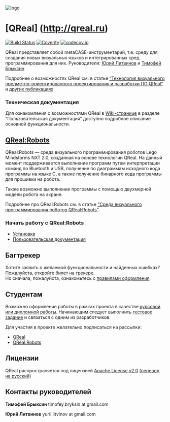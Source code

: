 ![logo](http://qreal.ru/template/icon.png)
 
# [QReal] (http://qreal.ru)

[![Build Status](https://travis-ci.org/qreal/qreal.svg?branch=master)](https://travis-ci.org/qreal/qreal)
[![Coverity](https://scan.coverity.com/projects/7874/badge.svg)](https://scan.coverity.com/projects/qreal-qreal)
[![codecov.io](https://codecov.io/github/qreal/qreal/coverage.svg?branch=master)](https://codecov.io/github/qreal/qreal?branch=master)

QReal представляет собой metaCASE-инструментарий, т.е. среду для создания новых визуальных языков и интегрированных сред программирования для них.
Руководители: [Юрий Литвинов](https://github.com/yurii-litvinov) и [Тимофей Брыксин](https://github.com/jzuken)

Подробнее о возможностях QReal см. в статье [“Технология визуального предметно-ориентированного проектирования и разработки ПО QReal”](http://qreal.ru/papers/QReal-technology-2011.pdf) 
и [других публикациях](https://github.com/qreal/qreal/wiki/%D0%9F%D1%83%D0%B1%D0%BB%D0%B8%D0%BA%D0%B0%D1%86%D0%B8%D0%B8)

### Техническая документация
Для ознакомления с возможностями QReal в [Wiki-странице](https://github.com/qreal/qreal/wiki) в разделе “Пользовательская документация” доступно подробное описание основной функциональности.

## [QReal:Robots](http://qreal.ru/static.php?link=robots)
QReal:Robots — среда визуального программирования роботов Lego Mindstorms NXT 2.0, созданная на основе технологии QReal.
На данный момент поддерживается выполнение программ путем интерпретации команд по Bluetooth и USB, получение по диаграммам исходного кода программы на языке C, а также получение бинарного кода программы для прошивки на робота.

Также возможно выполнение программы с помощью двухмерной модели робота на экране.

Подробнее про QReal:Robots см. в статье ["Среда визуального программирования роботов QReal:Robots"](https://docs.google.com/document/d/1ODzZQf_8NSRdAMJIlh_xYiAIPRMpSnCKz6ZBDv0Ehpg/edit?authkey=CMGp2tYE).

### Начать работу с QReal:Robots
* [Установка](http://qreal.ru/static.php?link=download-robots)
* [Пользовательская документация](http://qreal.ru/static.php?link=for_users)

## Багтрекер
Хотите заявить о желаемой функциональности и найденных ошибках? [Пожалуйста, откройте билет на трекере](https://github.com/qreal/qreal/issues).</br>
Но сначала, пожалуйста, ознакомьтесь с [правилами оформления](https://github.com/qreal/qreal/wiki/%D0%91%D0%B0%D0%B3%D1%82%D1%80%D0%B5%D0%BA%D0%B5%D1%80).

## Студентам
Возможно оформление работы в рамках проекта в качестве [курсовой или дипломной работы](https://github.com/qreal/qreal/wiki/%D0%A2%D0%B5%D0%BC%D1%8B-%D0%BA%D1%83%D1%80%D1%81%D0%BE%D0%B2%D1%8B%D1%85-%D0%B8-%D0%B4%D0%B8%D0%BF%D0%BB%D0%BE%D0%BC%D0%BD%D1%8B%D1%85-%D1%80%D0%B0%D0%B1%D0%BE%D1%82). Начинающим следует выполнить [тестовое задание](https://github.com/qreal/qreal/wiki/%D0%97%D0%B0%D0%B4%D0%B0%D0%BD%D0%B8%D1%8F-%D0%B4%D0%BB%D1%8F-%D0%BD%D0%B0%D1%87%D0%B8%D0%BD%D0%B0%D1%8E%D1%89%D0%B8%D1%85) и связаться с одним из разработчиков.

Для участия в проекте желательно подписаться на рассылки:
* [QReal](https://groups.google.com/forum/#!forum/qreal)
* [QReal:Robots](https://groups.google.com/forum/?fromgroups#!forum/qreal-robot)

## Лицензии
QReal распространяется под лицензией [Apache License v2.0](https://www.apache.org/licenses/LICENSE-2.0) [(перевод на русский)](http://licenseit.ru/wiki/index.php/Apache_License_version_2.0#.D0.A2.D0.B5.D0.BA.D1.81.D1.82_.D0.BD.D0.B0_.D1.80.D1.83.D1.81.D1.81.D0.BA.D0.BE.D0.BC_.D1.8F.D0.B7.D1.8B.D0.BA.D0.B5)

## Контакты руководителей
**Тимофей Брыксин**
timofey.bryksin at gmail.com

**Юрий Литвинов**
yurii.litvinov at gmail.com
